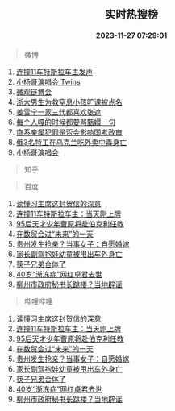 <div align="center"><h2>实时热搜榜</h2><h4>2023-11-27 07:29:01</h4></div>

> 微博  

1. [连撞11车特斯拉车主发声](https://s.weibo.com/weibo?q=%23%E8%BF%9E%E6%92%9E11%E8%BD%A6%E7%89%B9%E6%96%AF%E6%8B%89%E8%BD%A6%E4%B8%BB%E5%8F%91%E5%A3%B0%23&t=31&band_rank=1&Refer=top)<br />
2. [小杨哥演唱会 Twins](https://s.weibo.com/weibo?q=%E5%B0%8F%E6%9D%A8%E5%93%A5%E6%BC%94%E5%94%B1%E4%BC%9A%20Twins&t=31&band_rank=2&Refer=top)<br />
3. [微观链博会](https://s.weibo.com/weibo?q=%23%E5%BE%AE%E8%A7%82%E9%93%BE%E5%8D%9A%E4%BC%9A%23&t=31&band_rank=3&Refer=top)<br />
4. [浙大男生为救窒息小孩旷课被点名](https://s.weibo.com/weibo?q=%23%E6%B5%99%E5%A4%A7%E7%94%B7%E7%94%9F%E4%B8%BA%E6%95%91%E7%AA%92%E6%81%AF%E5%B0%8F%E5%AD%A9%E6%97%B7%E8%AF%BE%E8%A2%AB%E7%82%B9%E5%90%8D%23&t=31&band_rank=4&Refer=top)<br />
5. [姜雪宁一家三代都喜欢张遮](https://s.weibo.com/weibo?q=%23%E5%A7%9C%E9%9B%AA%E5%AE%81%E4%B8%80%E5%AE%B6%E4%B8%89%E4%BB%A3%E9%83%BD%E5%96%9C%E6%AC%A2%E5%BC%A0%E9%81%AE%23&t=31&band_rank=5&Refer=top)<br />
6. [每个人嘎的时候都要骂甄嬛一句](https://s.weibo.com/weibo?q=%E6%AF%8F%E4%B8%AA%E4%BA%BA%E5%98%8E%E7%9A%84%E6%97%B6%E5%80%99%E9%83%BD%E8%A6%81%E9%AA%82%E7%94%84%E5%AC%9B%E4%B8%80%E5%8F%A5&t=31&band_rank=6&Refer=top)<br />
7. [直系亲属犯罪是否会影响国考政审](https://s.weibo.com/weibo?q=%23%E7%9B%B4%E7%B3%BB%E4%BA%B2%E5%B1%9E%E7%8A%AF%E7%BD%AA%E6%98%AF%E5%90%A6%E4%BC%9A%E5%BD%B1%E5%93%8D%E5%9B%BD%E8%80%83%E6%94%BF%E5%AE%A1%23&t=31&band_rank=7&Refer=top)<br />
8. [俄3名特工在乌克兰吃外卖中毒身亡](https://s.weibo.com/weibo?q=%23%E4%BF%843%E5%90%8D%E7%89%B9%E5%B7%A5%E5%9C%A8%E4%B9%8C%E5%85%8B%E5%85%B0%E5%90%83%E5%A4%96%E5%8D%96%E4%B8%AD%E6%AF%92%E8%BA%AB%E4%BA%A1%23&t=31&band_rank=8&Refer=top)<br />
9. [小杨哥演唱会](https://s.weibo.com/weibo?q=%E5%B0%8F%E6%9D%A8%E5%93%A5%E6%BC%94%E5%94%B1%E4%BC%9A&t=31&band_rank=9&Refer=top)<br />

> 知乎  


> 百度  

1. [读懂习主席这封贺信的深意](https://www.baidu.com/s?wd=%E8%AF%BB%E6%87%82%E4%B9%A0%E4%B8%BB%E5%B8%AD%E8%BF%99%E5%B0%81%E8%B4%BA%E4%BF%A1%E7%9A%84%E6%B7%B1%E6%84%8F&sa=fyb_news&rsv_dl=fyb_news)<br />
2. [连撞11车特斯拉车主：当天刚上牌](https://www.baidu.com/s?wd=%E8%BF%9E%E6%92%9E11%E8%BD%A6%E7%89%B9%E6%96%AF%E6%8B%89%E8%BD%A6%E4%B8%BB%EF%BC%9A%E5%BD%93%E5%A4%A9%E5%88%9A%E4%B8%8A%E7%89%8C&sa=fyb_news&rsv_dl=fyb_news)<br />
3. [95后天才少年曹原将赴伯克利任教](https://www.baidu.com/s?wd=95%E5%90%8E%E5%A4%A9%E6%89%8D%E5%B0%91%E5%B9%B4%E6%9B%B9%E5%8E%9F%E5%B0%86%E8%B5%B4%E4%BC%AF%E5%85%8B%E5%88%A9%E4%BB%BB%E6%95%99&sa=fyb_news&rsv_dl=fyb_news)<br />
4. [在数贸会过“未来”的一天](https://www.baidu.com/s?wd=%E5%9C%A8%E6%95%B0%E8%B4%B8%E4%BC%9A%E8%BF%87%E2%80%9C%E6%9C%AA%E6%9D%A5%E2%80%9D%E7%9A%84%E4%B8%80%E5%A4%A9&sa=fyb_news&rsv_dl=fyb_news)<br />
5. [贵州发生抢亲？当事女子：自愿婚嫁](https://www.baidu.com/s?wd=%E8%B4%B5%E5%B7%9E%E5%8F%91%E7%94%9F%E6%8A%A2%E4%BA%B2%EF%BC%9F%E5%BD%93%E4%BA%8B%E5%A5%B3%E5%AD%90%EF%BC%9A%E8%87%AA%E6%84%BF%E5%A9%9A%E5%AB%81&sa=fyb_news&rsv_dl=fyb_news)<br />
6. [家长副驾抱娃幼童被甩出车外身亡](https://www.baidu.com/s?wd=%E5%AE%B6%E9%95%BF%E5%89%AF%E9%A9%BE%E6%8A%B1%E5%A8%83%E5%B9%BC%E7%AB%A5%E8%A2%AB%E7%94%A9%E5%87%BA%E8%BD%A6%E5%A4%96%E8%BA%AB%E4%BA%A1&sa=fyb_news&rsv_dl=fyb_news)<br />
7. [筷子兄弟合体了](https://www.baidu.com/s?wd=%E7%AD%B7%E5%AD%90%E5%85%84%E5%BC%9F%E5%90%88%E4%BD%93%E4%BA%86&sa=fyb_news&rsv_dl=fyb_news)<br />
8. [40岁“渐冻症”网红卓君去世](https://www.baidu.com/s?wd=40%E5%B2%81%E2%80%9C%E6%B8%90%E5%86%BB%E7%97%87%E2%80%9D%E7%BD%91%E7%BA%A2%E5%8D%93%E5%90%9B%E5%8E%BB%E4%B8%96&sa=fyb_news&rsv_dl=fyb_news)<br />
9. [柳州市政府秘书长跳楼？当地辟谣](https://www.baidu.com/s?wd=%E6%9F%B3%E5%B7%9E%E5%B8%82%E6%94%BF%E5%BA%9C%E7%A7%98%E4%B9%A6%E9%95%BF%E8%B7%B3%E6%A5%BC%EF%BC%9F%E5%BD%93%E5%9C%B0%E8%BE%9F%E8%B0%A3&sa=fyb_news&rsv_dl=fyb_news)<br />

> 哔哩哔哩  

1. [读懂习主席这封贺信的深意](https://www.baidu.com/s?wd=%E8%AF%BB%E6%87%82%E4%B9%A0%E4%B8%BB%E5%B8%AD%E8%BF%99%E5%B0%81%E8%B4%BA%E4%BF%A1%E7%9A%84%E6%B7%B1%E6%84%8F&sa=fyb_news&rsv_dl=fyb_news)<br />
2. [连撞11车特斯拉车主：当天刚上牌](https://www.baidu.com/s?wd=%E8%BF%9E%E6%92%9E11%E8%BD%A6%E7%89%B9%E6%96%AF%E6%8B%89%E8%BD%A6%E4%B8%BB%EF%BC%9A%E5%BD%93%E5%A4%A9%E5%88%9A%E4%B8%8A%E7%89%8C&sa=fyb_news&rsv_dl=fyb_news)<br />
3. [95后天才少年曹原将赴伯克利任教](https://www.baidu.com/s?wd=95%E5%90%8E%E5%A4%A9%E6%89%8D%E5%B0%91%E5%B9%B4%E6%9B%B9%E5%8E%9F%E5%B0%86%E8%B5%B4%E4%BC%AF%E5%85%8B%E5%88%A9%E4%BB%BB%E6%95%99&sa=fyb_news&rsv_dl=fyb_news)<br />
4. [在数贸会过“未来”的一天](https://www.baidu.com/s?wd=%E5%9C%A8%E6%95%B0%E8%B4%B8%E4%BC%9A%E8%BF%87%E2%80%9C%E6%9C%AA%E6%9D%A5%E2%80%9D%E7%9A%84%E4%B8%80%E5%A4%A9&sa=fyb_news&rsv_dl=fyb_news)<br />
5. [贵州发生抢亲？当事女子：自愿婚嫁](https://www.baidu.com/s?wd=%E8%B4%B5%E5%B7%9E%E5%8F%91%E7%94%9F%E6%8A%A2%E4%BA%B2%EF%BC%9F%E5%BD%93%E4%BA%8B%E5%A5%B3%E5%AD%90%EF%BC%9A%E8%87%AA%E6%84%BF%E5%A9%9A%E5%AB%81&sa=fyb_news&rsv_dl=fyb_news)<br />
6. [家长副驾抱娃幼童被甩出车外身亡](https://www.baidu.com/s?wd=%E5%AE%B6%E9%95%BF%E5%89%AF%E9%A9%BE%E6%8A%B1%E5%A8%83%E5%B9%BC%E7%AB%A5%E8%A2%AB%E7%94%A9%E5%87%BA%E8%BD%A6%E5%A4%96%E8%BA%AB%E4%BA%A1&sa=fyb_news&rsv_dl=fyb_news)<br />
7. [筷子兄弟合体了](https://www.baidu.com/s?wd=%E7%AD%B7%E5%AD%90%E5%85%84%E5%BC%9F%E5%90%88%E4%BD%93%E4%BA%86&sa=fyb_news&rsv_dl=fyb_news)<br />
8. [40岁“渐冻症”网红卓君去世](https://www.baidu.com/s?wd=40%E5%B2%81%E2%80%9C%E6%B8%90%E5%86%BB%E7%97%87%E2%80%9D%E7%BD%91%E7%BA%A2%E5%8D%93%E5%90%9B%E5%8E%BB%E4%B8%96&sa=fyb_news&rsv_dl=fyb_news)<br />
9. [柳州市政府秘书长跳楼？当地辟谣](https://www.baidu.com/s?wd=%E6%9F%B3%E5%B7%9E%E5%B8%82%E6%94%BF%E5%BA%9C%E7%A7%98%E4%B9%A6%E9%95%BF%E8%B7%B3%E6%A5%BC%EF%BC%9F%E5%BD%93%E5%9C%B0%E8%BE%9F%E8%B0%A3&sa=fyb_news&rsv_dl=fyb_news)<br />
